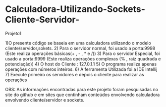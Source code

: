 # Calculadora-Utilizando-Sockets-Cliente-Servidor-
Projeto1

1)O presente código se baseia em uma calculadora utilizando o modelo
cliente/servidor,sokets.
2) Para o servidor normal, foi usado a porta:9998 (Este realiza operações básicas(+ , - , * e /))
3) Para o servidor Especial, foi usado a porta:9999 (Este realiza operações complexas (% , raiz quadrada e potenciação))
4) O host do Cliente : 127.0.1.1
5) O programa realiza apenas operações com números inteiros.
6) A ferramenta Utilizada foi a IDE Intellij
7) Execute primeiro os servidores e depois o cliente para realizar as operações

OBS: As informações encontradas para este projeto foram pesquisadas no site do github e em sites que continham conteúdos envolvendo calculadora envolvendo cliente/servidor e sockets.

